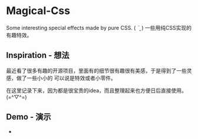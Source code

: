 # Magical-Css
Some interesting special effects made by pure CSS.  ( ¨̮ )  一些用纯CSS实现的有趣特效。
## Inspiration - 想法
 最近看了很多有趣的开源项目，里面有的细节很有趣很有美感，于是得到了一些灵感，做了一些小小的 可以说是特效或者小零件。
 
 在这里记录下来，因为都是很宝贵的idea，而且整理起来也方便日后直接使用。(=^▽^=)
## Demo - 演示
- 
